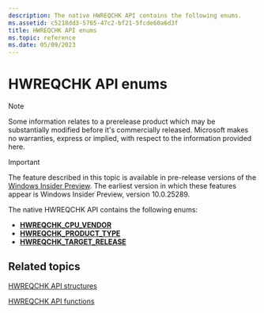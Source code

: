```yaml
---
description: The native HWREQCHK API contains the following enums.
ms.assetid: c5218dd3-5765-47c2-bf21-5fcde60a6d3f
title: HWREQCHK API enums
ms.topic: reference
ms.date: 05/09/2023
---
```


# HWREQCHK API enums

> [!NOTE]
> Some information relates to a prerelease product which may be substantially modified before it's commercially released. Microsoft makes no warranties, express or implied, with respect to the information provided here.

> [!IMPORTANT]
> The feature described in this topic is available in pre-release versions of the [Windows Insider Preview](https://www.microsoft.com/software-download/windowsinsiderpreviewSDK). The earliest version in which these features appear is Windows Insider Preview, version 10.0.25289.

The native HWREQCHK API contains the following enums:

- [**HWREQCHK\_CPU\_VENDOR**](/windows/win32/api/hwreqchkapi/ne-hwreqchkapi-hwreqchk_cpu_vendor)
- [**HWREQCHK\_PRODUCT\_TYPE**](/windows/win32/api/hwreqchkapi/ne-hwreqchkapi-hwreqchk_product_type)
- [**HWREQCHK\_TARGET\_RELEASE**](/windows/win32/api/hwreqchkapi/ne-hwreqchkapi-hwreqchk_target_release)

## Related topics

[HWREQCHK API structures](hwreqchk-api-structures.md)

[HWREQCHK API functions](hwreqchk-api-functions.md)

